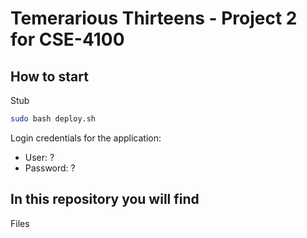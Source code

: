 # Temerarious Thirteens - Project 2 for CSE-4100

## How to start

Stub

```sh
sudo bash deploy.sh
```

Login credentials for the application:
* User: ?
* Password: ?

## In this repository you will find

Files